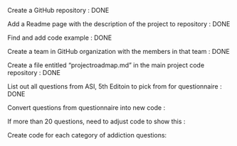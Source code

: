 Create a GitHub repository : DONE

Add a Readme page with the description of the project to repository : DONE

Find and add code example : DONE

Create a team in GitHub organization with the members in that team : DONE

Create a file entitled “projectroadmap.md” in the main project code repository : DONE

List out all questions from ASI, 5th Editoin to pick from for questionnaire : DONE

Convert questions from questionnaire into new code : 

If more than 20 questions, need to adjust code to show this : 

Create code for each category of addiction questions: 
